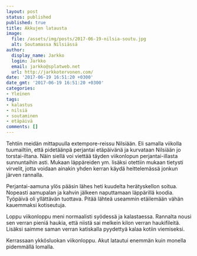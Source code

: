 ```yaml
---
layout: post
status: published
published: true
title: Akkujen latausta
image:
  file: /assets/img/posts/2017-06-19-nilsia-soutu.jpg
  alt: Soutamassa Nilsiässä
author:
  display_name: Jarkko
  login: Jarkko
  email: jarkko@splatweb.net
  url: http://jarkkotervonen.com/
date: '2017-06-19 16:51:20 +0300'
date_gmt: '2017-06-19 16:51:20 +0300'
categories:
- Yleinen
tags:
- kalastus
- nilsiä
- soutaminen
- etäpäivä
comments: []
---
```

Tehtiin meidän mittapuulla extempore-reissu Nilsiään. Eli samalla viikolla tuumailtiin, että pidetäänpä perjantai etäpäivänä ja kurvataan Nilsiään jo torstai-iltana. Näin siellä voi viettää täyden viikonlopun perjantai-illasta sunnuntaihin asti. Mukaan läppäreiden ym. lisäksi otettiin mukaan tietysti virvelit, jotta voidaan ainakin yhden kerran käydä heittelemässä jonkun järven rannalla.

Perjantai-aamuna ylös pääsin lähes heti kuudelta herätyskellon soitua. Nopeasti aamupalan ja kahvin jälkeen naputtamaan läppärillä koodia. Työpäivä oli yllättävän tuottava. Pitää lähteä useammin etäilemään vähän kauemmaksi kotiseutuja.

Loppu viikonloppu meni normaalisti syödessä ja kalastaessa. Rannalta nousi sen verran pieniä haukia, että niistä sai melkein kilon verran haukifileitä. Lisäksi saimme saman verran katiskalla pyydettyä kalaa kotiin viemiseksi.

Kerrassaan ykkösluokan viikonloppu. Akut latautui enemmän kuin monella pidemmällä lomalla.

